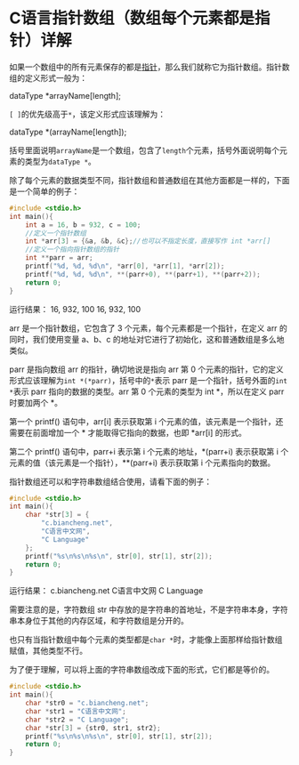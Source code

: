 # C语言指针数组（数组每个元素都是指针）详解

如果一个数组中的所有元素保存的都是[指针](http://c.biancheng.net/c/80/)，那么我们就称它为指针数组。指针数组的定义形式一般为：

dataType *arrayName[length];

`[ ]`的优先级高于`*`，该定义形式应该理解为：

dataType *(arrayName[length]);

括号里面说明`arrayName`是一个数组，包含了`length`个元素，括号外面说明每个元素的类型为`dataType *`。

除了每个元素的数据类型不同，指针数组和普通数组在其他方面都是一样的，下面是一个简单的例子：

```c
#include <stdio.h>
int main(){
    int a = 16, b = 932, c = 100;
    //定义一个指针数组
    int *arr[3] = {&a, &b, &c};//也可以不指定长度，直接写作 int *arr[]
    //定义一个指向指针数组的指针
    int **parr = arr;
    printf("%d, %d, %d\n", *arr[0], *arr[1], *arr[2]);
    printf("%d, %d, %d\n", **(parr+0), **(parr+1), **(parr+2));
    return 0;
}
```

运行结果：
16, 932, 100
16, 932, 100

arr 是一个指针数组，它包含了 3 个元素，每个元素都是一个指针，在定义 arr 的同时，我们使用变量 a、b、c 的地址对它进行了初始化，这和普通数组是多么地类似。

parr 是指向数组 arr 的指针，确切地说是指向 arr 第 0 个元素的指针，它的定义形式应该理解为`int *(*parr)`，括号中的`*`表示 parr 是一个指针，括号外面的`int *`表示 parr 指向的数据的类型。arr 第 0 个元素的类型为 int *，所以在定义 parr 时要加两个 *。

第一个 printf() 语句中，arr[i] 表示获取第 i 个元素的值，该元素是一个指针，还需要在前面增加一个 * 才能取得它指向的数据，也即 *arr[i] 的形式。

第二个 printf() 语句中，parr+i 表示第 i 个元素的地址，*(parr+i) 表示获取第 i 个元素的值（该元素是一个指针），**(parr+i) 表示获取第 i 个元素指向的数据。

指针数组还可以和字符串数组结合使用，请看下面的例子：

```c
#include <stdio.h>
int main(){
    char *str[3] = {
        "c.biancheng.net",
        "C语言中文网",
        "C Language"
    };
    printf("%s\n%s\n%s\n", str[0], str[1], str[2]);
    return 0;
}
```

运行结果：
c.biancheng.net
C语言中文网
C Language

需要注意的是，字符数组 str 中存放的是字符串的首地址，不是字符串本身，字符串本身位于其他的内存区域，和字符数组是分开的。

也只有当指针数组中每个元素的类型都是`char *`时，才能像上面那样给指针数组赋值，其他类型不行。

为了便于理解，可以将上面的字符串数组改成下面的形式，它们都是等价的。

```c
#include <stdio.h>
int main(){
    char *str0 = "c.biancheng.net";
    char *str1 = "C语言中文网";
    char *str2 = "C Language";
    char *str[3] = {str0, str1, str2};
    printf("%s\n%s\n%s\n", str[0], str[1], str[2]);
    return 0;
}
```

